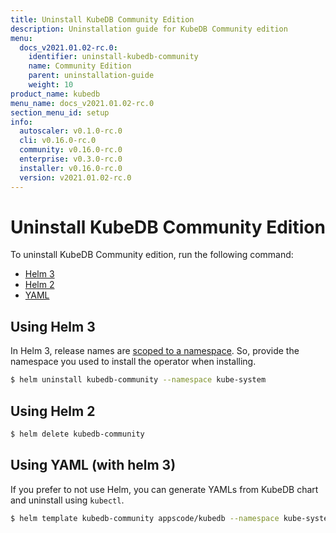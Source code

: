 ```yaml
---
title: Uninstall KubeDB Community Edition
description: Uninstallation guide for KubeDB Community edition
menu:
  docs_v2021.01.02-rc.0:
    identifier: uninstall-kubedb-community
    name: Community Edition
    parent: uninstallation-guide
    weight: 10
product_name: kubedb
menu_name: docs_v2021.01.02-rc.0
section_menu_id: setup
info:
  autoscaler: v0.1.0-rc.0
  cli: v0.16.0-rc.0
  community: v0.16.0-rc.0
  enterprise: v0.3.0-rc.0
  installer: v0.16.0-rc.0
  version: v2021.01.02-rc.0
---
```


# Uninstall KubeDB Community Edition

To uninstall KubeDB Community edition, run the following command:

<ul class="nav nav-tabs" id="installerTab" role="tablist">
  <li class="nav-item">
    <a class="nav-link active" id="helm3-tab" data-toggle="tab" href="#helm3" role="tab" aria-controls="helm3" aria-selected="true">Helm 3</a>
  </li>
  <li class="nav-item">
    <a class="nav-link" id="helm2-tab" data-toggle="tab" href="#helm2" role="tab" aria-controls="helm2" aria-selected="false">Helm 2</a>
  </li>
  <li class="nav-item">
    <a class="nav-link" id="script-tab" data-toggle="tab" href="#script" role="tab" aria-controls="script" aria-selected="false">YAML</a>
  </li>
</ul>
<div class="tab-content" id="installerTabContent">
  <div class="tab-pane fade show active" id="helm3" role="tabpanel" aria-labelledby="helm3-tab">

## Using Helm 3

In Helm 3, release names are [scoped to a namespace](https://v3.helm.sh/docs/faq/#release-names-are-now-scoped-to-the-namespace). So, provide the namespace you used to install the operator when installing.

```bash
$ helm uninstall kubedb-community --namespace kube-system
```

</div>
<div class="tab-pane fade" id="helm2" role="tabpanel" aria-labelledby="helm2-tab">

## Using Helm 2

```bash
$ helm delete kubedb-community
```

</div>
<div class="tab-pane fade" id="script" role="tabpanel" aria-labelledby="script-tab">

## Using YAML (with helm 3)

If you prefer to not use Helm, you can generate YAMLs from KubeDB chart and uninstall using `kubectl`.

```bash
$ helm template kubedb-community appscode/kubedb --namespace kube-system | kubectl delete -f -
```

</div>
</div>
